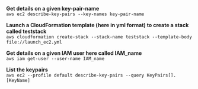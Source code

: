 **Get details on a given key-pair-name**\
`aws ec2 describe-key-pairs --key-names key-pair-name`

**Launch a CloudFormation template (here in yml format) to create a stack called teststack**\
`aws cloudformation create-stack --stack-name teststack --template-body file://launch_ec2.yml`

**Get details on a given IAM user here called IAM_name**\
`aws iam get-user --user-name IAM_name`

**List the keypairs**\
`aws ec2 --profile default describe-key-pairs --query KeyPairs[].[KeyName]`
